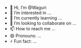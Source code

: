 - 👋 Hi, I’m @Waguri
- 👀 I’m interested in ...
- 🌱 I’m currently learning ...
- 💞️ I’m looking to collaborate on ...
- 📫 How to reach me ...
- 😄 Pronouns: ...
- ⚡ Fun fact: ...

<!---
Waguri is a ✨ special ✨ repository because its `README.md` (this file) appears on your GitHub profile.
You can click the Preview link to take a look at your changes.
--->

